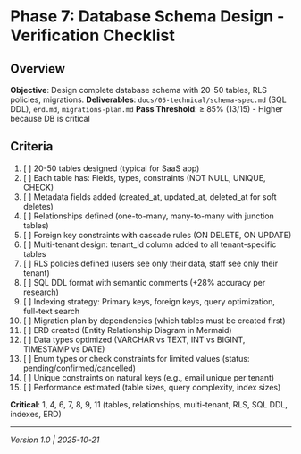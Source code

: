 # Phase 7: Database Schema Design - Verification Checklist

## Overview
**Objective**: Design complete database schema with 20-50 tables, RLS policies, migrations.
**Deliverables**: `docs/05-technical/schema-spec.md` (SQL DDL), `erd.md`, `migrations-plan.md`
**Pass Threshold**: ≥ 85% (13/15) - Higher because DB is critical

## Criteria
1. [ ] 20-50 tables designed (typical for SaaS app)
2. [ ] Each table has: Fields, types, constraints (NOT NULL, UNIQUE, CHECK)
3. [ ] Metadata fields added (created_at, updated_at, deleted_at for soft deletes)
4. [ ] Relationships defined (one-to-many, many-to-many with junction tables)
5. [ ] Foreign key constraints with cascade rules (ON DELETE, ON UPDATE)
6. [ ] Multi-tenant design: tenant_id column added to all tenant-specific tables
7. [ ] RLS policies defined (users see only their data, staff see only their tenant)
8. [ ] SQL DDL format with semantic comments (+28% accuracy per research)
9. [ ] Indexing strategy: Primary keys, foreign keys, query optimization, full-text search
10. [ ] Migration plan by dependencies (which tables must be created first)
11. [ ] ERD created (Entity Relationship Diagram in Mermaid)
12. [ ] Data types optimized (VARCHAR vs TEXT, INT vs BIGINT, TIMESTAMP vs DATE)
13. [ ] Enum types or check constraints for limited values (status: pending/confirmed/cancelled)
14. [ ] Unique constraints on natural keys (e.g., email unique per tenant)
15. [ ] Performance estimated (table sizes, query complexity, index sizes)

**Critical**: 1, 4, 6, 7, 8, 9, 11 (tables, relationships, multi-tenant, RLS, SQL DDL, indexes, ERD)

---
*Version 1.0 | 2025-10-21*
